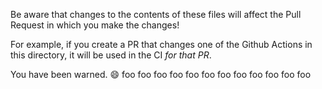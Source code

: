 Be aware that changes to the contents of these files will affect the
Pull Request in which you make the changes!

For example, if you create a PR that changes one of the Github Actions
in this directory, it will be used in the CI *for that PR*.

You have been warned.  :smile:
foo 
foo 
foo 
foo 
foo 
foo 
foo 
foo 
foo 
foo 
foo 
foo 
